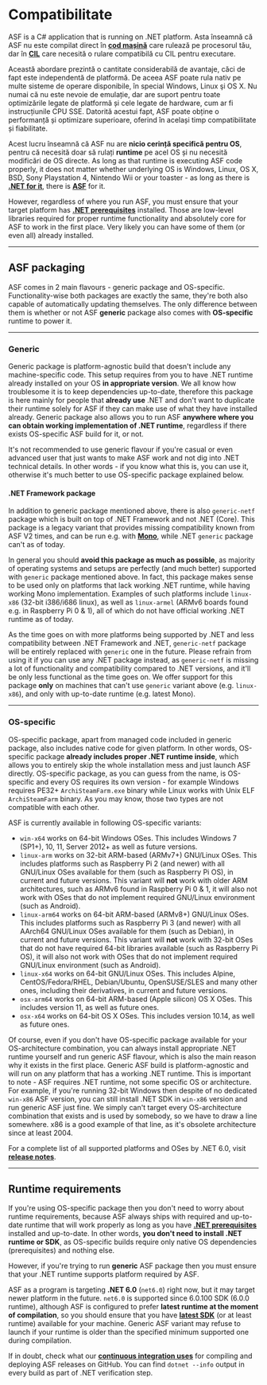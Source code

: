 # Compatibilitate

ASF is a C# application that is running on .NET platform. Asta înseamnă că ASF nu este compilat direct în **[cod mașină](https://en.wikipedia.org/wiki/Machine_code)** care rulează pe procesorul tău, dar în **[CIL](https://en.wikipedia.org/wiki/Common_Intermediate_Language)** care necesită o rulare compatibilă cu CIL pentru executare.

Această abordare prezintă o cantitate considerabilă de avantaje, căci de fapt este independentă de platformă. De aceea ASF poate rula nativ pe multe sisteme de operare disponibile, în special Windows, Linux şi OS X. Nu numai că nu este nevoie de emulație, dar are suport pentru toate optimizările legate de platformă și cele legate de hardware, cum ar fi instrucțiunile CPU SSE. Datorită acestui fapt, ASF poate obține o performanță și optimizare superioare, oferind în același timp compatibilitate și fiabilitate.

Acest lucru înseamnă că ASF nu are **nicio cerință specifică pentru OS**, pentru că necesită doar să rulați **runtime** pe acel OS și nu necesită modificări de OS directe. As long as that runtime is executing ASF code properly, it does not matter whether underlying OS is Windows, Linux, OS X, BSD, Sony Playstation 4, Nintendo Wii or your toaster - as long as there is **[.NET for it](https://dotnet.microsoft.com/download/dotnet)**, there is **[ASF](https://github.com/JustArchiNET/ArchiSteamFarm/releases/latest)** for it.

However, regardless of where you run ASF, you must ensure that your target platform has **[.NET prerequisites](https://github.com/dotnet/core/blob/main/Documentation/prereqs.md)** installed. Those are low-level libraries required for proper runtime functionality and absolutely core for ASF to work in the first place. Very likely you can have some of them (or even all) already installed.

---

## ASF packaging

ASF comes in 2 main flavours - generic package and OS-specific. Functionality-wise both packages are exactly the same, they're both also capable of automatically updating themselves. The only difference between them is whether or not ASF **generic** package also comes with **OS-specific** runtime to power it.

---

### Generic

Generic package is platform-agnostic build that doesn't include any machine-specific code. This setup requires from you to have .NET runtime already installed on your OS **in appropriate version**. We all know how troublesome it is to keep dependencies up-to-date, therefore this package is here mainly for people that **already use** .NET and don't want to duplicate their runtime solely for ASF if they can make use of what they have installed already. Generic package also allows you to run ASF **anywhere where you can obtain working implementation of .NET runtime**, regardless if there exists OS-specific ASF build for it, or not.

It's not recommended to use generic flavour if you're casual or even advanced user that just wants to make ASF work and not dig into .NET technical details. In other words - if you know what this is, you can use it, otherwise it's much better to use OS-specific package explained below.

#### .NET Framework package

In addition to generic package mentioned above, there is also `generic-netf` package which is built on top of .NET Framework and not .NET (Core). This package is a legacy variant that provides missing compatibility known from ASF V2 times, and can be run e.g. with **[Mono](https://www.mono-project.com)**, while .NET `generic` package can't as of today.

In general you should **avoid this package as much as possible**, as majority of operating systems and setups are perfectly (and much better) supported with `generic` package mentioned above. In fact, this package makes sense to be used only on platforms that lack working .NET runtime, while having working Mono implementation. Examples of such platforms include `linux-x86` (32-bit i386/i686 linux), as well as `linux-armel` (ARMv6 boards found e.g. in Raspberry Pi 0 & 1), all of which do not have official working .NET runtime as of today.

As the time goes on with more platforms being supported by .NET and less compatibility between .NET Framework and .NET, `generic-netf` package will be entirely replaced with `generic` one in the future. Please refrain from using it if you can use any .NET package instead, as `generic-netf` is missing a lot of functionality and compatibility compared to .NET versions, and it'll be only less functional as the time goes on. We offer support for this package **only** on machines that can't use `generic` variant above (e.g. `linux-x86`), and only with up-to-date runtime (e.g. latest Mono).

---

### OS-specific

OS-specific package, apart from managed code included in generic package, also includes native code for given platform. In other words, OS-specific package **already includes proper .NET runtime inside**, which allows you to entirely skip the whole installation mess and just launch ASF directly. OS-specific package, as you can guess from the name, is OS-specific and every OS requires its own version - for example Windows requires PE32+ `ArchiSteamFarm.exe` binary while Linux works with Unix ELF `ArchiSteamFarm` binary. As you may know, those two types are not compatible with each other.

ASF is currently available in following OS-specific variants:

- `win-x64` works on 64-bit Windows OSes. This includes Windows 7 (SP1+), 10, 11, Server 2012+ as well as future versions.
- `linux-arm` works on 32-bit ARM-based (ARMv7+) GNU/Linux OSes. This includes platforms such as Raspberry Pi 2 (and newer) with all GNU/Linux OSes available for them (such as Raspberry Pi OS), in current and future versions. This variant will **not** work with older ARM architectures, such as ARMv6 found in Raspberry Pi 0 & 1, it will also not work with OSes that do not implement required GNU/Linux environment (such as Android).
- `linux-arm64` works on 64-bit ARM-based (ARMv8+) GNU/Linux OSes. This includes platforms such as Raspberry Pi 3 (and newer) with all AArch64 GNU/Linux OSes available for them (such as Debian), in current and future versions. This variant will **not** work with 32-bit OSes that do not have required 64-bit libraries available (such as Raspberry Pi OS), it will also not work with OSes that do not implement required GNU/Linux environment (such as Android).
- `linux-x64` works on 64-bit GNU/Linux OSes. This includes Alpine, CentOS/Fedora/RHEL, Debian/Ubuntu, OpenSUSE/SLES and many other ones, including their derivatives, in current and future versions.
- `osx-arm64` works on 64-bit ARM-based (Apple silicon) OS X OSes. This includes version 11, as well as future ones.
- `osx-x64` works on 64-bit OS X OSes. This includes version 10.14, as well as future ones.

Of course, even if you don't have OS-specific package available for your OS-architecture combination, you can always install appropriate .NET runtime yourself and run generic ASF flavour, which is also the main reason why it exists in the first place. Generic ASF build is platform-agnostic and will run on any platform that has a working .NET runtime. This is important to note - ASF requires .NET runtime, not some specific OS or architecture. For example, if you're running 32-bit Windows then despite of no dedicated `win-x86` ASF version, you can still install .NET SDK in `win-x86` version and run generic ASF just fine. We simply can't target every OS-architecture combination that exists and is used by somebody, so we have to draw a line somewhere. x86 is a good example of that line, as it's obsolete architecture since at least 2004.

For a complete list of all supported platforms and OSes by .NET 6.0, visit **[release notes](https://github.com/dotnet/core/blob/main/release-notes/6.0/supported-os.md)**.

---

## Runtime requirements

If you're using OS-specific package then you don't need to worry about runtime requirements, because ASF always ships with required and up-to-date runtime that will work properly as long as you have **[.NET prerequisites](https://github.com/dotnet/core/blob/main/Documentation/prereqs.md)** installed and up-to-date. In other words, **you don't need to install .NET runtime or SDK**, as OS-specific builds require only native OS dependencies (prerequisites) and nothing else.

However, if you're trying to run **generic** ASF package then you must ensure that your .NET runtime supports platform required by ASF.

ASF as a program is targeting **.NET 6.0** (`net6.0`) right now, but it may target newer platform in the future. `net6.0` is supported since 6.0.100 SDK (6.0.0 runtime), although ASF is configured to prefer **latest runtime at the moment of compilation**, so you should ensure that you have **[latest SDK](https://dotnet.microsoft.com/download)** (or at least runtime) available for your machine. Generic ASF variant may refuse to launch if your runtime is older than the specified minimum supported one during compilation.

If in doubt, check what our **[continuous integration uses](https://github.com/JustArchiNET/ArchiSteamFarm/actions/workflows/publish.yml?query=branch%3Amain)** for compiling and deploying ASF releases on GitHub. You can find `dotnet --info` output in every build as part of .NET verification step.